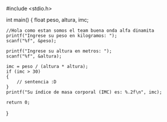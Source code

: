 #include <stdio.h>

int main() {
    float peso, altura, imc;

    //Hola como estan somos el team buena onda alfa dinamita
    printf("Ingrese su peso en kilogramos: ");
    scanf("%f", &peso);

    printf("Ingrese su altura en metros: ");
    scanf("%f", &altura);
    
    imc = peso / (altura * altura);
    if (imc > 30)
    {
        // sentencia :D
    }
    printf("Su índice de masa corporal (IMC) es: %.2f\n", imc);

    return 0;
}
